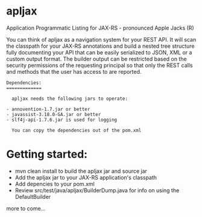 apljax
======

Application Programmatic Listing for JAX-RS - pronounced Apple Jacks (R)

You can think of apljax as a navigation system for your REST API.  It will scan the classpath
for your JAX-RS annotations and build a nested tree structure fully documenting your API that
can be easily serialized to JSON, XML or a custom output format.  The builder output can be
restricted based on the security permissions of the requesting principal so that only the
REST calls and methods that the user has access to are reported.

```
Dependencies:
=============

  apljax needs the following jars to operate:

- annovention-1.7.jar or better
- javassist-3.18.0-GA.jar or better
- slf4j-api-1.7.6.jar is used for logging

  You can copy the dependencies out of the pom.xml

```
Getting started:
================

- mvn clean install to build the apljax jar and source jar
- Add the apljax jar to your JAX-RS application's classpath
- Add depencies to your pom.xml
- Review src/test/java/apljax/BuilderDump.java for info on using the DefaultBuilder

more to come...

